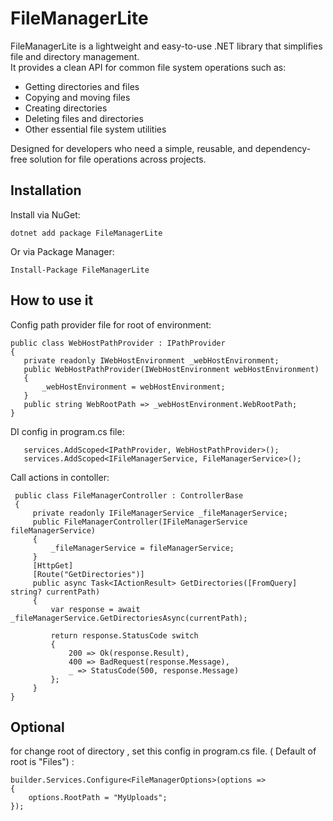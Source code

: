 # FileManagerLite

FileManagerLite is a lightweight and easy-to-use .NET library that simplifies file and directory management.  
It provides a clean API for common file system operations such as:

- Getting directories and files
- Copying and moving files
- Creating directories
- Deleting files and directories
- Other essential file system utilities

Designed for developers who need a simple, reusable, and dependency-free solution for file operations across projects.

## Installation
Install via NuGet:

```dotnet add package FileManagerLite```

Or via Package Manager:

```Install-Package FileManagerLite```

## How to use it

Config path provider file for root of environment:
   ```
 public class WebHostPathProvider : IPathProvider
  {
      private readonly IWebHostEnvironment _webHostEnvironment;
      public WebHostPathProvider(IWebHostEnvironment webHostEnvironment)
      {
          _webHostEnvironment = webHostEnvironment;
      }
      public string WebRootPath => _webHostEnvironment.WebRootPath;
  }
   ```

DI config in program.cs file:

```
   services.AddScoped<IPathProvider, WebHostPathProvider>();
   services.AddScoped<IFileManagerService, FileManagerService>();
```

Call actions in contoller:

```
 public class FileManagerController : ControllerBase
 {
     private readonly IFileManagerService _fileManagerService;
     public FileManagerController(IFileManagerService fileManagerService)
     {
         _fileManagerService = fileManagerService;
     }
     [HttpGet]
     [Route("GetDirectories")]
     public async Task<IActionResult> GetDirectories([FromQuery] string? currentPath)
     {
         var response = await _fileManagerService.GetDirectoriesAsync(currentPath);
    
         return response.StatusCode switch
         {
             200 => Ok(response.Result),
             400 => BadRequest(response.Message),
             _ => StatusCode(500, response.Message)
         };
     }
}
```

## Optional 
for change root of directory , set this config in program.cs file. ( Default of root is "Files") :

``` 
builder.Services.Configure<FileManagerOptions>(options =>
{
    options.RootPath = "MyUploads";
});
```
